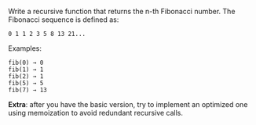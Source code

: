 Write a recursive function that returns the n-th Fibonacci number.
The Fibonacci sequence is defined as:

```
0 1 1 2 3 5 8 13 21...
```

Examples:

```
fib(0) → 0
fib(1) → 1
fib(2) → 1
fib(5) → 5
fib(7) → 13
```

**Extra**: after you have the basic version, try to implement an optimized one using memoization to avoid redundant recursive calls.
